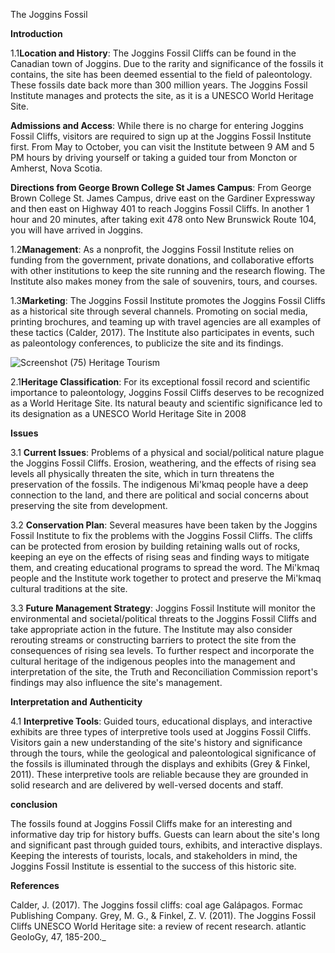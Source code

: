 The Joggins Fossil 

**Introduction** 

1.1**Location and History**: The Joggins Fossil Cliffs can be found in the Canadian town of Joggins. Due to the rarity and significance of the fossils it contains, the site has been deemed essential to the field of paleontology. These fossils date back more than 300 million years. The Joggins Fossil Institute manages and protects the site, as it is a UNESCO World Heritage Site.
 
**Admissions and Access**: While there is no charge for entering Joggins Fossil Cliffs, visitors are required to sign up at the Joggins Fossil Institute first. From May to October, you can visit the Institute between 9 AM and 5 PM hours by driving yourself or taking a guided tour from Moncton or Amherst, Nova Scotia.

**Directions from George Brown College St James Campus**: From George Brown College St. James Campus, drive east on the Gardiner Expressway and then east on Highway 401 to reach Joggins Fossil Cliffs. In another 1 hour and 20 minutes, after taking exit 478 onto New Brunswick Route 104, you will have arrived in Joggins.

1.2**Management**: As a nonprofit, the Joggins Fossil Institute relies on funding from the government, private donations, and collaborative efforts with other institutions to keep the site running and the research flowing. The Institute also makes money from the sale of souvenirs, tours, and courses.

1.3**Marketing**: The Joggins Fossil Institute promotes the Joggins Fossil Cliffs as a historical site through several channels. Promoting on social media, printing brochures, and teaming up with travel agencies are all examples of these tactics (Calder, 2017). The Institute also participates in events, such as paleontology conferences, to publicize the site and its findings.

![Screenshot (75)](https://user-images.githubusercontent.com/113988753/218120387-0c6d721f-9239-4df0-bb56-a74912cf53ec.png) 
Heritage Tourism


   2.1**Heritage Classification**: For its exceptional fossil record and scientific importance to paleontology, Joggins Fossil Cliffs deserves to be recognized as a World Heritage Site. Its natural beauty and scientific significance led to its designation as a UNESCO World Heritage Site in 2008
   
**Issues**

   3.1 **Current Issues**: Problems of a physical and social/political nature plague the Joggins Fossil Cliffs. Erosion, weathering, and the effects of rising sea levels all physically threaten the site, which in turn threatens the preservation of the fossils. The indigenous Mi'kmaq people have a deep connection to the land, and there are political and social concerns about preserving the site from development.
    
3.2 **Conservation Plan**: Several measures have been taken by the Joggins Fossil Institute to fix the problems with the Joggins Fossil Cliffs. The cliffs can be protected from erosion by building retaining walls out of rocks, keeping an eye on the effects of rising seas and finding ways to mitigate them, and creating educational programs to spread the word. The Mi'kmaq people and the Institute work together to protect and preserve the Mi'kmaq cultural traditions at the site.

3.3 **Future Management Strategy**: Joggins Fossil Institute will monitor the environmental and societal/political threats to the Joggins Fossil Cliffs and take appropriate action in the future. The Institute may also consider rerouting streams or constructing barriers to protect the site from the consequences of rising sea levels. To further respect and incorporate the cultural heritage of the indigenous peoples into the management and interpretation of the site, the Truth and Reconciliation Commission report's findings may also influence the site's management.

 **Interpretation and Authenticity**

   4.1 **Interpretive Tools**: Guided tours, educational displays, and interactive exhibits are three types of interpretive tools used at Joggins Fossil Cliffs. Visitors gain a new understanding of the site's history and significance through the tours, while the geological and paleontological significance of the fossils is illuminated through the displays and exhibits (Grey & Finkel, 2011). These interpretive tools are reliable because they are grounded in solid research and are delivered by well-versed docents and staff.
    
 **conclusion**
 
The fossils found at Joggins Fossil Cliffs make for an interesting and informative day trip for history buffs. Guests can learn about the site's long and significant past through guided tours, exhibits, and interactive displays. Keeping the interests of tourists, locals, and stakeholders in mind, the Joggins Fossil Institute is essential to the success of this historic site.

 **References**
  
Calder, J. (2017). The Joggins fossil cliffs: coal age Galápagos. Formac Publishing Company.
Grey, M. G., & Finkel, Z. V. (2011). The Joggins Fossil Cliffs UNESCO World Heritage site: a review of recent research. atlantic GeoloGy, 47, 185-200._



